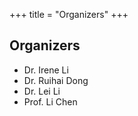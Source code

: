 +++
title = "Organizers"
+++

## Organizers

- Dr. Irene Li
- Dr. Ruihai Dong
- Dr. Lei Li
- Prof. Li Chen


